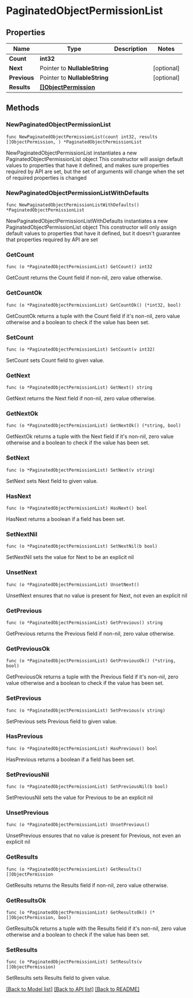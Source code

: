 # PaginatedObjectPermissionList

## Properties

Name | Type | Description | Notes
------------ | ------------- | ------------- | -------------
**Count** | **int32** |  | 
**Next** | Pointer to **NullableString** |  | [optional] 
**Previous** | Pointer to **NullableString** |  | [optional] 
**Results** | [**[]ObjectPermission**](ObjectPermission.md) |  | 

## Methods

### NewPaginatedObjectPermissionList

`func NewPaginatedObjectPermissionList(count int32, results []ObjectPermission, ) *PaginatedObjectPermissionList`

NewPaginatedObjectPermissionList instantiates a new PaginatedObjectPermissionList object
This constructor will assign default values to properties that have it defined,
and makes sure properties required by API are set, but the set of arguments
will change when the set of required properties is changed

### NewPaginatedObjectPermissionListWithDefaults

`func NewPaginatedObjectPermissionListWithDefaults() *PaginatedObjectPermissionList`

NewPaginatedObjectPermissionListWithDefaults instantiates a new PaginatedObjectPermissionList object
This constructor will only assign default values to properties that have it defined,
but it doesn't guarantee that properties required by API are set

### GetCount

`func (o *PaginatedObjectPermissionList) GetCount() int32`

GetCount returns the Count field if non-nil, zero value otherwise.

### GetCountOk

`func (o *PaginatedObjectPermissionList) GetCountOk() (*int32, bool)`

GetCountOk returns a tuple with the Count field if it's non-nil, zero value otherwise
and a boolean to check if the value has been set.

### SetCount

`func (o *PaginatedObjectPermissionList) SetCount(v int32)`

SetCount sets Count field to given value.


### GetNext

`func (o *PaginatedObjectPermissionList) GetNext() string`

GetNext returns the Next field if non-nil, zero value otherwise.

### GetNextOk

`func (o *PaginatedObjectPermissionList) GetNextOk() (*string, bool)`

GetNextOk returns a tuple with the Next field if it's non-nil, zero value otherwise
and a boolean to check if the value has been set.

### SetNext

`func (o *PaginatedObjectPermissionList) SetNext(v string)`

SetNext sets Next field to given value.

### HasNext

`func (o *PaginatedObjectPermissionList) HasNext() bool`

HasNext returns a boolean if a field has been set.

### SetNextNil

`func (o *PaginatedObjectPermissionList) SetNextNil(b bool)`

 SetNextNil sets the value for Next to be an explicit nil

### UnsetNext
`func (o *PaginatedObjectPermissionList) UnsetNext()`

UnsetNext ensures that no value is present for Next, not even an explicit nil
### GetPrevious

`func (o *PaginatedObjectPermissionList) GetPrevious() string`

GetPrevious returns the Previous field if non-nil, zero value otherwise.

### GetPreviousOk

`func (o *PaginatedObjectPermissionList) GetPreviousOk() (*string, bool)`

GetPreviousOk returns a tuple with the Previous field if it's non-nil, zero value otherwise
and a boolean to check if the value has been set.

### SetPrevious

`func (o *PaginatedObjectPermissionList) SetPrevious(v string)`

SetPrevious sets Previous field to given value.

### HasPrevious

`func (o *PaginatedObjectPermissionList) HasPrevious() bool`

HasPrevious returns a boolean if a field has been set.

### SetPreviousNil

`func (o *PaginatedObjectPermissionList) SetPreviousNil(b bool)`

 SetPreviousNil sets the value for Previous to be an explicit nil

### UnsetPrevious
`func (o *PaginatedObjectPermissionList) UnsetPrevious()`

UnsetPrevious ensures that no value is present for Previous, not even an explicit nil
### GetResults

`func (o *PaginatedObjectPermissionList) GetResults() []ObjectPermission`

GetResults returns the Results field if non-nil, zero value otherwise.

### GetResultsOk

`func (o *PaginatedObjectPermissionList) GetResultsOk() (*[]ObjectPermission, bool)`

GetResultsOk returns a tuple with the Results field if it's non-nil, zero value otherwise
and a boolean to check if the value has been set.

### SetResults

`func (o *PaginatedObjectPermissionList) SetResults(v []ObjectPermission)`

SetResults sets Results field to given value.



[[Back to Model list]](../README.md#documentation-for-models) [[Back to API list]](../README.md#documentation-for-api-endpoints) [[Back to README]](../README.md)


